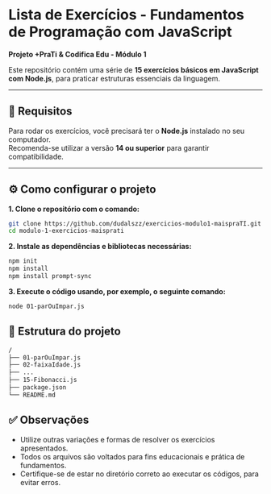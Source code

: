 # Lista de Exercícios - Fundamentos de Programação com JavaScript  
**Projeto +PraTi & Codifica Edu - Módulo 1**

Este repositório contém uma série de **15 exercícios básicos em JavaScript com Node.js**, para praticar estruturas essenciais da linguagem.

---

## 📌 Requisitos

Para rodar os exercícios, você precisará ter o **Node.js** instalado no seu computador.  
Recomenda-se utilizar a versão **14 ou superior** para garantir compatibilidade.

---

## ⚙️ Como configurar o projeto

  **1. Clone o repositório com o comando:**

```bash
git clone https://github.com/dudalszz/exercicios-modulo1-maispraTI.git
cd modulo-1-exercicios-maisprati
 ```
  **2. Instale as dependências e bibliotecas necessárias:**
```bash
npm init
npm install
npm install prompt-sync
```
  **3. Execute o código usando, por exemplo, o seguinte comando:**
```bash
node 01-parOuImpar.js
```
## 📁 Estrutura do projeto
```bash
/
├── 01-parOuImpar.js
├── 02-faixaIdade.js
├── ...
├── 15-Fibonacci.js
├── package.json
└── README.md
```
## ✅ **Observações**

- Utilize outras variações e formas de resolver os exercícios apresentados.
- Todos os arquivos são voltados para fins educacionais e prática de fundamentos.
- Certifique-se de estar no diretório correto ao executar os códigos, para evitar erros.






